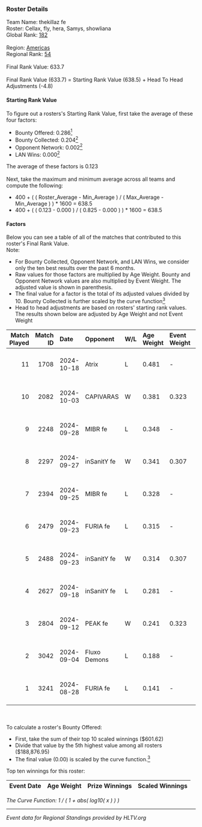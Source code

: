 ### Roster Details<br />
Team Name: thekillaz fe<br />
Roster: Cellax, fly, hera, Samys, showliana<br />
Global Rank: [182](../../standings_global_2025_02_03.md)<br />
<br />
Region: [Americas]( ../../standings_americas_2025_02_03.md)<br />
Regional Rank: [54]( ../../standings_americas_2025_02_03.md)<br />
<br />
Final Rank Value:  633.7<br />
<br />
Final Rank Value (633.7) = Starting Rank Value (638.5) + Head To Head Adjustments (-4.8)<br />

#### Starting Rank Value<br />
To figure out a rosters's Starting Rank Value, first take the average of these four factors:<br />
- Bounty Offered: 0.286[<sup>1</sup>](#table2)
- Bounty Collected: 0.204[<sup>2</sup>](#table1)
- Opponent Network: 0.002[<sup>2</sup>](#table1)
- LAN Wins: 0.000[<sup>2</sup>](#table1)

The average of these factors is 0.123<br />
<br />
Next, take the maximum and minimum average across all teams and compute the following:<br />
- 400 + ( ( Roster_Average - Min_Average ) / ( Max_Average - Min_Average ) ) * 1600 = 638.5
- 400 + ( ( 0.123 - 0.000 ) / ( 0.825 - 0.000 ) ) * 1600 = 638.5


#### Factors<br />
Below you can see a table of all of the matches that contributed to this roster's Final Rank Value.<br />
Note:<br />

- For Bounty Collected, Opponent Network, and LAN Wins, we consider only the ten best results over the past 6 months.
- Raw values for those factors are multiplied by Age Weight. Bounty and Opponent Network values are also multiplied by Event Weight. The adjusted value is shown in parenthesis.
- The final value for a factor is the total of its adjusted values divided by 10. Bounty Collected is further scaled by the curve function[<sup>3</sup>](#curveFunction)
- Head to head adjustments are based on rosters' starting rank values. The results shown below are adjusted by Age Weight and not Event Weight
<span id="table1"></span><br />


| Match Played | Match ID | Date       | Opponent     | W/L | Age Weight | Event Weight | Bounty Collected | Opponent Network | LAN Wins  | H2H Adj. | Roster                                    |
| -: | -: | :- | :- | :- | :- | :- | :- | :- | :- | -: | :- |
|           11 |     1708 | 2024-10-18 | Atrix        | L   | 0.481      | -            | -                | -                | -         |    -7.19 | Cellax, fly, hera, Samys, showliana       |
|           10 |     2082 | 2024-10-03 | CAPIVARAS    | W   | 0.381      | 0.323        | 0.003 (0.000)    | 0.000 (0.000)    | 0 (0.000) |     4.13 | Cellax, fly, hera, Samys, showliana       |
|            9 |     2248 | 2024-09-28 | MIBR fe      | L   | 0.348      | -            | -                | -                | -         |    -4.80 | Cellax, fly, hera, Samys, showliana       |
|            8 |     2297 | 2024-09-27 | inSanitY fe  | W   | 0.341      | 0.307        | 0.003 (0.000)    | 0.072 (0.007)    | 0 (0.000) |     5.51 | Cellax, fly, hera, Samys, showliana       |
|            7 |     2394 | 2024-09-25 | MIBR fe      | L   | 0.328      | -            | -                | -                | -         |    -4.58 | Cellax, fly, hera, Samys, showliana       |
|            6 |     2479 | 2024-09-23 | FURIA fe     | L   | 0.315      | -            | -                | -                | -         |    -0.47 | Cellax, fly, hera, Samys, showliana       |
|            5 |     2488 | 2024-09-23 | inSanitY fe  | W   | 0.314      | 0.307        | 0.003 (0.000)    | 0.072 (0.007)    | 0 (0.000) |     5.11 | Cellax, fly, hera, Samys, showliana       |
|            4 |     2627 | 2024-09-18 | inSanitY fe  | L   | 0.281      | -            | -                | -                | -         |    -4.35 | brunakiller, Cellax, fly, hera, showliana |
|            3 |     2804 | 2024-09-12 | PEAK fe      | W   | 0.241      | 0.323        | 0.003 (0.000)    | 0.029 (0.002)    | 0 (0.000) |     3.63 | brunakiller, Cellax, fly, hera, showliana |
|            2 |     3042 | 2024-09-04 | Fluxo Demons | L   | 0.188      | -            | -                | -                | -         |    -1.55 | Cellax, fly, hera, Samys, showliana       |
|            1 |     3241 | 2024-08-28 | FURIA fe     | L   | 0.141      | -            | -                | -                | -         |    -0.21 | Cellax, fly, hera, Samys, showliana       |

<br />
<span id="table2"></span><br />
To calculate a roster's Bounty Offered:<br />

- First, take the sum of their top 10 scaled winnings ($601.62)
- Divide that value by the 5th highest value among all rosters ($188,876.95)
- The final value (0.00) is scaled by the curve function.[<sup>3</sup>](#curveFunction)

Top ten winnings for this roster:<br />

| Event Date | Age Weight | Prize Winnings | Scaled Winnings |
| :- | -: | :- | :- |


<span id="curveFunction"></span>_The Curve Function: 1 / ( 1 + abs( log10( x ) ) )_<br />

---
_Event data for Regional Standings provided by HLTV.org_<br />
